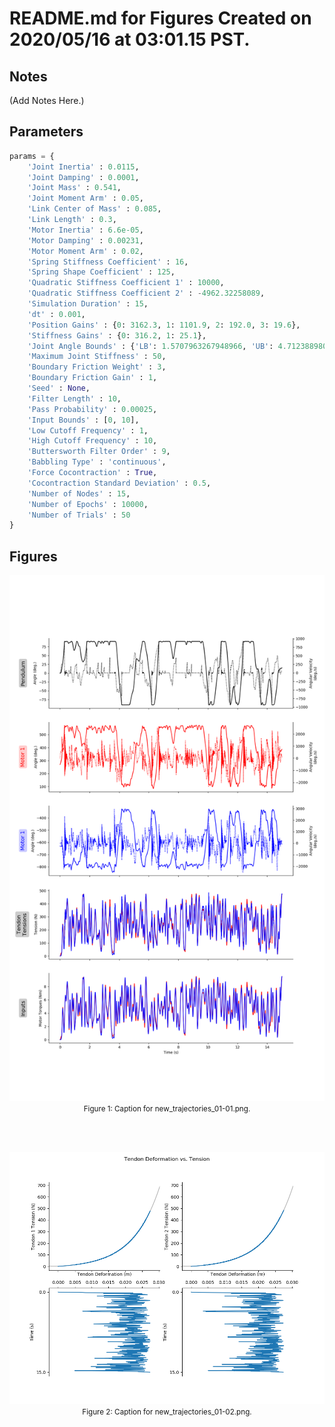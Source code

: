 

# README.md for Figures Created on 2020/05/16 at 03:01.15 PST. 

## Notes

(Add Notes Here.)

## Parameters 

```py
params = {
	'Joint Inertia' : 0.0115,
	'Joint Damping' : 0.0001,
	'Joint Mass' : 0.541,
	'Joint Moment Arm' : 0.05,
	'Link Center of Mass' : 0.085,
	'Link Length' : 0.3,
	'Motor Inertia' : 6.6e-05,
	'Motor Damping' : 0.00231,
	'Motor Moment Arm' : 0.02,
	'Spring Stiffness Coefficient' : 16,
	'Spring Shape Coefficient' : 125,
	'Quadratic Stiffness Coefficient 1' : 10000,
	'Quadratic Stiffness Coefficient 2' : -4962.32258089,
	'Simulation Duration' : 15,
	'dt' : 0.001,
	'Position Gains' : {0: 3162.3, 1: 1101.9, 2: 192.0, 3: 19.6},
	'Stiffness Gains' : {0: 316.2, 1: 25.1},
	'Joint Angle Bounds' : {'LB': 1.5707963267948966, 'UB': 4.71238898038469},
	'Maximum Joint Stiffness' : 50,
	'Boundary Friction Weight' : 3,
	'Boundary Friction Gain' : 1,
	'Seed' : None,
	'Filter Length' : 10,
	'Pass Probability' : 0.00025,
	'Input Bounds' : [0, 10],
	'Low Cutoff Frequency' : 1,
	'High Cutoff Frequency' : 10,
	'Buttersworth Filter Order' : 9,
	'Babbling Type' : 'continuous',
	'Force Cocontraction' : True,
	'Cocontraction Standard Deviation' : 0.5,
	'Number of Nodes' : 15,
	'Number of Epochs' : 10000,
	'Number of Trials' : 50
}
```

## Figures

<p align="center">
	<img width="1000" src="new_trajectories_01-01.png"></br>
	<small>Figure 1: Caption for new_trajectories_01-01.png.</small>
</p>
</br>
</br>

<p align="center">
	<img width="1000" src="new_trajectories_01-02.png"></br>
	<small>Figure 2: Caption for new_trajectories_01-02.png.</small>
</p>
</br>
</br>

